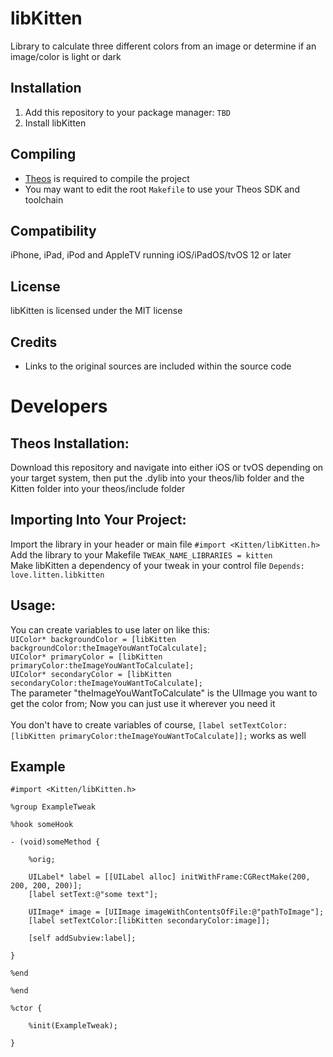 # libKitten
Library to calculate three different colors from an image or determine if an image/color is light or dark

## Installation
1. Add this repository to your package manager: `TBD`
2. Install libKitten

## Compiling
  - [Theos](https://theos.dev/) is required to compile the project
  - You may want to edit the root `Makefile` to use your Theos SDK and toolchain

## Compatibility
iPhone, iPad, iPod and AppleTV running iOS/iPadOS/tvOS 12 or later

## License
libKitten is licensed under the MIT license

## Credits
  - Links to the original sources are included within the source code

# Developers

## Theos Installation:
Download this repository and navigate into either iOS or tvOS depending on your target system, then put the .dylib into your theos/lib folder and the Kitten folder into your theos/include folder

## Importing Into Your Project:
Import the library in your header or main file `#import <Kitten/libKitten.h>`<br>
Add the library to your Makefile `TWEAK_NAME_LIBRARIES = kitten`<br>
Make libKitten a dependency of your tweak in your control file `Depends: love.litten.libkitten`<br>

## Usage:
You can create variables to use later on like this:<br>
`UIColor* backgroundColor = [libKitten backgroundColor:theImageYouWantToCalculate];`<br>
`UIColor* primaryColor = [libKitten primaryColor:theImageYouWantToCalculate];`<br>
`UIColor* secondaryColor = [libKitten secondaryColor:theImageYouWantToCalculate];`<br>
The parameter "theImageYouWantToCalculate" is the UIImage you want to get the color from; Now you can just use it wherever you need it
<br><br>
You don't have to create variables of course, `[label setTextColor:[libKitten primaryColor:theImageYouWantToCalculate]];` works as well

## Example

```objc
#import <Kitten/libKitten.h>

%group ExampleTweak

%hook someHook

- (void)someMethod {

 	%orig;

 	UILabel* label = [[UILabel alloc] initWithFrame:CGRectMake(200, 200, 200, 200)];
	[label setText:@"some text"];
	
	UIImage* image = [UIImage imageWithContentsOfFile:@"pathToImage"];
 	[label setTextColor:[libKitten secondaryColor:image]];
	
	[self addSubview:label];

}

%end

%end

%ctor {

 	%init(ExampleTweak);

}
```
